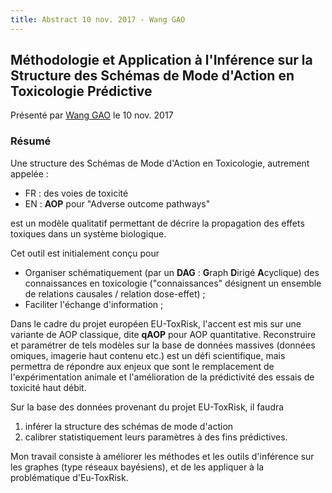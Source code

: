 ```yaml
---
title: Abstract 10 nov. 2017 - Wang GAO
---
```


## Méthodologie et Application à l'Inférence sur la Structure des Schémas de Mode d'Action en Toxicologie Prédictive


Présenté par [Wang GAO](mailto:wang.gao@utc.fr) le 10 nov. 2017

### Résumé

Une structure des Schémas de Mode d'Action en Toxicologie, autrement appelée : 

- FR : des voies de toxicité
- EN : **AOP** pour "Adverse outcome pathways"

est un modèle qualitatif permettant de décrire la propagation des effets toxiques dans un système biologique. 

Cet outil est initialement conçu pour

- Organiser schématiquement (par un **DAG** : **G**raph **D**irigé **A**cyclique) des connaissances en toxicologie ("connaissances" désignent un ensemble de relations causales / relation dose-effet) ;
- Faciliter l'échange d'information ;

Dans le cadre du projet européen EU-ToxRisk, l'accent est mis sur une variante de AOP classique, dite **qAOP** pour AOP quantitative. Reconstruire et paramétrer de tels modèles sur la base de données massives (données omiques, imagerie haut contenu etc.) est un défi scientifique, mais permettra de répondre aux enjeux que sont le remplacement de l'expérimentation animale et l'amélioration de la prédictivité des essais de toxicité haut débit.

Sur la base des données provenant du projet EU-ToxRisk, il faudra 

1. inférer la structure des schémas de mode d'action
2. calibrer statistiquement leurs paramètres à des fins prédictives.

Mon travail consiste à améliorer les méthodes et les outils d'inférence sur les graphes (type réseaux bayésiens), et de les appliquer à la problématique d'Eu-ToxRisk.
